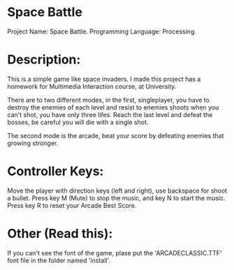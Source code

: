 Space Battle
===============
Project Name: Space Battle.
Programming Language: Processing.

Description:
============
This is a simple game like space invaders. I made this project has a homework for Multimedia Interaction course, at University.

There are to two different modes, in the first, singleplayer, you have to destroy the enemies of each level and resist to enemies shoots when you can't shot, you have only three lifes. Reach the last level and defeat the bosses, be careful you will die with a single shot.

The second mode is the arcade, beat your score by defeating enemies that growing stronger.

Controller Keys:
===============
Move the player with direction keys (left and right), use backspace for shoot a bullet.
Press key M (Mute) to stop the music, and key N to start the music.
Press key R to reset your Arcade Best Score.

Other (Read this):
===================
If you can't see the font of the game, plase put the 'ARCADECLASSIC.TTF' font file in the folder named 'install'.
